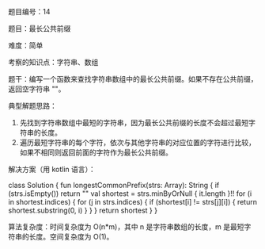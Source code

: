 题目编号：14

题目：最长公共前缀

难度：简单

考察的知识点：字符串、数组

题干：编写一个函数来查找字符串数组中的最长公共前缀。如果不存在公共前缀，返回空字符串 ""。

典型解题思路：

1. 先找到字符串数组中最短的字符串，因为最长公共前缀的长度不会超过最短字符串的长度。
2. 遍历最短字符串的每个字符，依次与其他字符串的对应位置的字符进行比较，如果不相同则返回前面的字符作为最长公共前缀。

解决方案（用 kotlin 语言）：

class Solution {
    fun longestCommonPrefix(strs: Array<String>): String {
        if (strs.isEmpty()) return ""
        val shortest = strs.minByOrNull { it.length }!!
        for (i in shortest.indices) {
            for (j in strs.indices) {
                if (shortest[i] != strs[j][i]) {
                    return shortest.substring(0, i)
                }
            }
        }
        return shortest
    }
}

算法复杂度：时间复杂度为 O(n*m)，其中 n 是字符串数组的长度，m 是最短字符串的长度。空间复杂度为 O(1)。